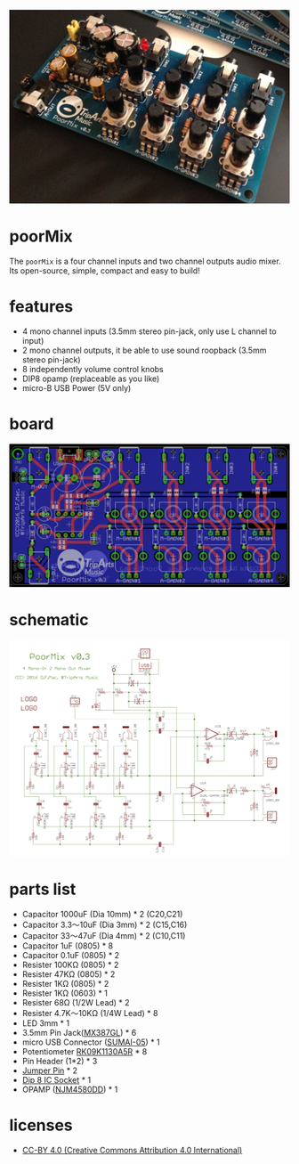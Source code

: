 ![poormix](./poormix.jpg)

# poorMix

The `poorMix` is a four channel inputs and two channel outputs audio mixer.
Its open-source, simple, compact and easy to build!

# features

- 4 mono channel inputs (3.5mm stereo pin-jack, only use L channel to input)
- 2 mono channel outputs, it be able to use sound roopback (3.5mm stereo pin-jack) 
- 8 independently volume control knobs 
- DIP8 opamp (replaceable as you like)
- micro-B USB Power (5V only)

# board

![board](./board.png)

# schematic

![schematic](./matrix3.png)

# parts list

- Capacitor 1000uF (Dia 10mm) * 2 (C20,C21)
- Capacitor 3.3〜10uF (Dia 3mm) * 2 (C15,C16)
- Capacitor 33〜47uF (Dia 4mm) * 2 (C10,C11)
- Capacitor 1uF (0805) * 8
- Capacitor 0.1uF (0805)  * 2
- Resister 100KΩ (0805) * 2
- Resister 47KΩ (0805) * 2
- Resister 1KΩ (0805) * 2
- Resister 1KΩ (0603) * 1
- Resister 68Ω (1/2W Lead) * 2
- Resister 4.7K〜10KΩ (1/4W Lead) * 8
- LED 3mm * 1
- 3.5mm Pin Jack([MX387GL](http://www.marutsu.co.jp/pc/i/36004/)) * 6
- micro USB Connector ([SUMAI-05](https://ja.aliexpress.com/item/Free-shipping-100pcs-lot-4-feet-DIP-5P-SMD-Micro-USB-Connector-V8-Port-Charge-Socket/32214653369.html?spm=2114.13010608.0.0.Jl93ED)) * 1
- Potentiometer [RK09K1130A5R](http://www.alps.com/prod/info/J/HTML/Potentiometer/RotaryPotentiometers/RK09K/RK09K1130A5R.html) * 8
- Pin Header (1*2) * 3
- [Jumper Pin](http://akizukidenshi.com/catalog/g/gP-03688/) * 2
- [Dip 8 IC Socket](http://akizukidenshi.com/catalog/g/gP-00035/) * 1
- OPAMP ([NJM4580DD](http://akizukidenshi.com/catalog/g/gI-00069/)) * 1

# licenses

- [CC-BY 4.0 (Creative Commons Attribution 4.0 International)](https://creativecommons.org/licenses/by/4.0/legalcode)
